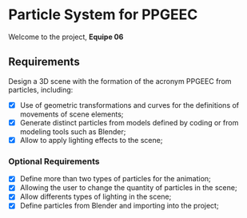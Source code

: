 # Particle System for PPGEEC

Welcome to the project, **Equipe 06**

## Requirements

Design a 3D scene with the formation of the acronym PPGEEC from particles, including:

- [x] Use of geometric transformations and curves for the definitions of movements of scene elements;
- [x] Generate distinct particles from models defined by coding or from modeling tools such as Blender;
- [x] Allow to apply lighting effects to the scene;

### Optional Requirements

- [x] Define more than two types of particles for the animation;
- [x] Allowing the user to change the quantity of particles in the scene;
- [x] Allow differents types of lighting in the scene;
- [x] Define particles from Blender and importing into the project;
